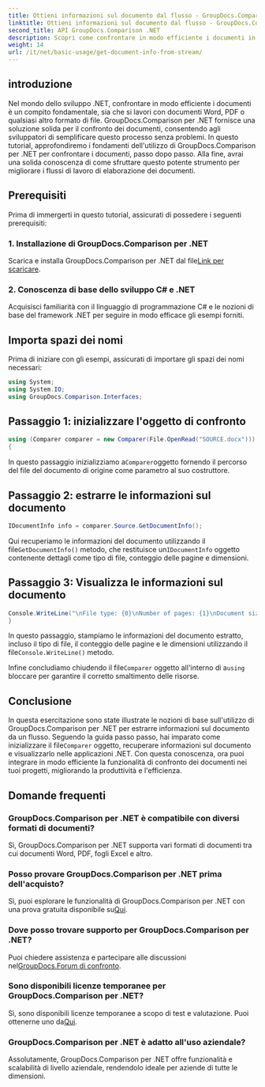 ```yaml
---
title: Ottieni informazioni sul documento dal flusso - GroupDocs.Comparison per .NET
linktitle: Ottieni informazioni sul documento dal flusso - GroupDocs.Comparison per .NET
second_title: API GroupDocs.Comparison .NET
description: Scopri come confrontare in modo efficiente i documenti in .NET utilizzando GroupDocs.Comparison, migliorando i flussi di lavoro di elaborazione dei documenti senza problemi.
weight: 14
url: /it/net/basic-usage/get-document-info-from-stream/
---
```

## introduzione
Nel mondo dello sviluppo .NET, confrontare in modo efficiente i documenti è un compito fondamentale, sia che si lavori con documenti Word, PDF o qualsiasi altro formato di file. GroupDocs.Comparison per .NET fornisce una soluzione solida per il confronto dei documenti, consentendo agli sviluppatori di semplificare questo processo senza problemi. In questo tutorial, approfondiremo i fondamenti dell'utilizzo di GroupDocs.Comparison per .NET per confrontare i documenti, passo dopo passo. Alla fine, avrai una solida conoscenza di come sfruttare questo potente strumento per migliorare i flussi di lavoro di elaborazione dei documenti.
## Prerequisiti
Prima di immergerti in questo tutorial, assicurati di possedere i seguenti prerequisiti:
### 1. Installazione di GroupDocs.Comparison per .NET
 Scarica e installa GroupDocs.Comparison per .NET dal file[Link per scaricare](https://releases.groupdocs.com/comparison/net/).
### 2. Conoscenza di base dello sviluppo C# e .NET
Acquisisci familiarità con il linguaggio di programmazione C# e le nozioni di base del framework .NET per seguire in modo efficace gli esempi forniti.

## Importa spazi dei nomi
Prima di iniziare con gli esempi, assicurati di importare gli spazi dei nomi necessari:
```csharp
using System;
using System.IO;
using GroupDocs.Comparison.Interfaces;
```

## Passaggio 1: inizializzare l'oggetto di confronto
```csharp
using (Comparer comparer = new Comparer(File.OpenRead("SOURCE.docx")))
{
```
 In questo passaggio inizializziamo a`Comparer`oggetto fornendo il percorso del file del documento di origine come parametro al suo costruttore.
## Passaggio 2: estrarre le informazioni sul documento
```csharp
IDocumentInfo info = comparer.Source.GetDocumentInfo();
```
 Qui recuperiamo le informazioni del documento utilizzando il file`GetDocumentInfo()` metodo, che restituisce un`IDocumentInfo` oggetto contenente dettagli come tipo di file, conteggio delle pagine e dimensioni.
## Passaggio 3: Visualizza le informazioni sul documento
```csharp
Console.WriteLine("\nFile type: {0}\nNumber of pages: {1}\nDocument size: {2} bytes", info.FileType, info.PageCount, info.Size);
}
```
 In questo passaggio, stampiamo le informazioni del documento estratto, incluso il tipo di file, il conteggio delle pagine e le dimensioni utilizzando il file`Console.WriteLine()` metodo.

 Infine concludiamo chiudendo il file`Comparer` oggetto all'interno di a`using` bloccare per garantire il corretto smaltimento delle risorse.

## Conclusione
 In questa esercitazione sono state illustrate le nozioni di base sull'utilizzo di GroupDocs.Comparison per .NET per estrarre informazioni sul documento da un flusso. Seguendo la guida passo passo, hai imparato come inizializzare il file`Comparer` oggetto, recuperare informazioni sul documento e visualizzarlo nelle applicazioni .NET. Con questa conoscenza, ora puoi integrare in modo efficiente la funzionalità di confronto dei documenti nei tuoi progetti, migliorando la produttività e l'efficienza.
## Domande frequenti
### GroupDocs.Comparison per .NET è compatibile con diversi formati di documenti?
Sì, GroupDocs.Comparison per .NET supporta vari formati di documenti tra cui documenti Word, PDF, fogli Excel e altro.
### Posso provare GroupDocs.Comparison per .NET prima dell'acquisto?
 Sì, puoi esplorare le funzionalità di GroupDocs.Comparison per .NET con una prova gratuita disponibile su[Qui](https://releases.groupdocs.com/).
### Dove posso trovare supporto per GroupDocs.Comparison per .NET?
 Puoi chiedere assistenza e partecipare alle discussioni nel[GroupDocs.Forum di confronto](https://forum.groupdocs.com/c/comparison/12).
### Sono disponibili licenze temporanee per GroupDocs.Comparison per .NET?
 Sì, sono disponibili licenze temporanee a scopo di test e valutazione. Puoi ottenerne uno da[Qui](https://purchase.groupdocs.com/temporary-license/).
### GroupDocs.Comparison per .NET è adatto all'uso aziendale?
Assolutamente, GroupDocs.Comparison per .NET offre funzionalità e scalabilità di livello aziendale, rendendolo ideale per aziende di tutte le dimensioni.